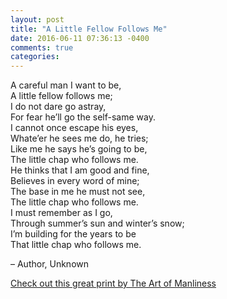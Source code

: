 ```yaml
---
layout: post
title: "A Little Fellow Follows Me"
date: 2016-06-11 07:36:13 -0400
comments: true
categories: 
---
```


A careful man I want to be,<br>
A little fellow follows me;<br>
I do not dare go astray,<br>
For fear he’ll go the self-same way.<br>
I cannot once escape his eyes,<br>
Whate’er he sees me do, he tries;<br>
Like me he says he’s going to be,<br>
The little chap who follows me.<br>
He thinks that I am good and fine,<br>
Believes in every word of mine;<br>
The base in me he must not see,<br>
The little chap who follows me.<br>
I must remember as I go,<br>
Through summer’s sun and winter’s snow;<br>
I’m building for the years to be<br>
That little chap who follows me.<br>

– Author, Unknown

[Check out this great print by The Art of Manliness](https://store.artofmanliness.com/products/a-little-fellow-follows-me-poem-print)